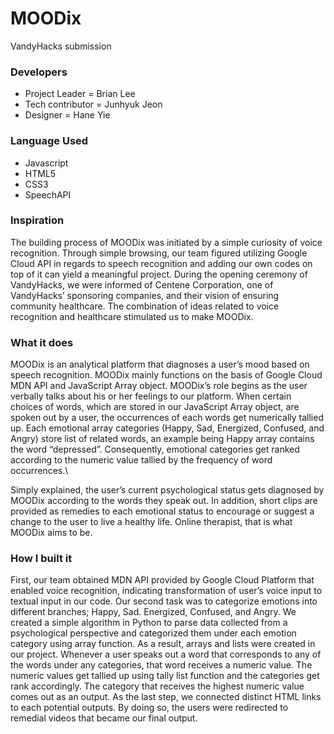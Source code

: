# MOODix
VandyHacks submission

### Developers
* Project Leader        = Brian Lee
* Tech contributor      = Junhyuk Jeon
* Designer              = Hane Yie

### Language Used

* Javascript
* HTML5
* CSS3
* SpeechAPI

### Inspiration

The building process of MOODix was initiated by a simple curiosity of voice recognition. Through simple browsing, our team figured utilizing Google Cloud API in regards to speech recognition and adding our own codes on top of it can yield a meaningful project. During the opening ceremony of VandyHacks, we were informed of Centene Corporation, one of VandyHacks’ sponsoring companies, and their vision of ensuring community healthcare. The combination of ideas related to voice recognition and healthcare stimulated us to make MOODix.

### What it does
MOODix is an analytical platform that diagnoses a user’s mood based on speech recognition. MOODix mainly functions on the basis of Google Cloud MDN API and JavaScript Array object. MOODix’s role begins as the user verbally talks about his or her feelings to our platform. When certain choices of words, which are stored in our JavaScript Array object, are spoken out by a user, the occurrences of each words get numerically tallied up. Each emotional array categories (Happy, Sad, Energized, Confused, and Angry) store list of related words, an example being Happy array contains the word “depressed”. Consequently, emotional categories get ranked according to the numeric value tallied by the frequency of word occurrences.\

Simply explained, the user’s current psychological status gets diagnosed by MOODix according to the words they speak out. In addition, short clips are provided as remedies to each emotional status to encourage or suggest a change to the user to live a healthy life. Online therapist, that is what MOODix aims to be.

### How I built it
First, our team obtained MDN API provided by Google Cloud Platform that enabled voice recognition, indicating transformation of user’s voice input to textual input in our code. Our second task was to categorize emotions into different branches; Happy, Sad. Energized, Confused, and Angry. We created a simple algorithm in Python to parse data collected from a psychological perspective and categorized them under each emotion category using array function. As a result, arrays and lists were created in our project. Whenever a user speaks out a word that corresponds to any of the words under any categories, that word receives a numeric value. The numeric values get tallied up using tally list function and the categories get rank accordingly. The category that receives the highest numeric value comes out as an output. As the last step, we connected distinct HTML links to each potential outputs. By doing so, the users were redirected to remedial videos that became our final output.
